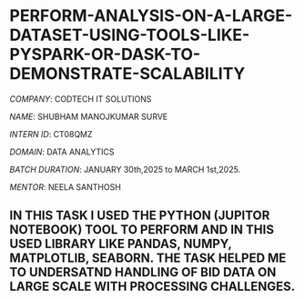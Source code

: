 # PERFORM-ANALYSIS-ON-A-LARGE-DATASET-USING-TOOLS-LIKE-PYSPARK-OR-DASK-TO-DEMONSTRATE-SCALABILITY

*COMPANY*: CODTECH IT SOLUTIONS 

*NAME*: SHUBHAM MANOJKUMAR SURVE 

*INTERN ID*: CT08QMZ

*DOMAIN*: DATA ANALYTICS

*BATCH DURATION*: JANUARY 30th,2025 to MARCH 1st,2025.

*MENTOR*: NEELA SANTHOSH 

## IN THIS TASK I USED THE PYTHON (JUPITOR NOTEBOOK) TOOL TO PERFORM AND IN THIS USED LIBRARY LIKE PANDAS, NUMPY, MATPLOTLIB, SEABORN. THE TASK HELPED ME TO UNDERSATND HANDLING OF BID DATA ON LARGE SCALE WITH PROCESSING CHALLENGES.

